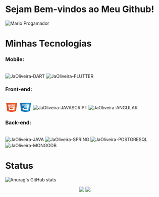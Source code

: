 
# Sejam Bem-vindos ao Meu Github!

![Mario Progamador](https://camo.githubusercontent.com/67fc6fe69796a1433e92819310c117759475b5cba29dccedecd68a54e6f60fe6/68747470733a2f2f6d69722d73332d63646e2d63662e626568616e63652e6e65742f70726f6a6563745f6d6f64756c65732f313430305f6f70745f312f3831626234623136353638343031392e363430623630333864313333652e676966)


# Minhas Tecnologias


### Mobile:


<div style="display: inline_block"><br>
  <img align="center" alt="JaOliveira-DART" height="30" width="40" src="https://cdn.jsdelivr.net/gh/devicons/devicon/icons/dart/dart-original.svg" />
  <img align="center" alt="JaOliveira-FLUTTER" height="30" width="40" src="https://cdn.jsdelivr.net/gh/devicons/devicon/icons/flutter/flutter-original.svg" />          
</div>

### Front-end:


<div style="display: inline_block"><br>
  <img align="center" alt="JaOliveira-HTML" height="30" width="40" src="https://raw.githubusercontent.com/devicons/devicon/master/icons/html5/html5-original.svg">
  <img align="center" alt="JaOliveira-CSS" height="30" width="40" src="https://raw.githubusercontent.com/devicons/devicon/master/icons/css3/css3-original.svg">
  <img align="center" alt="JaOliveira-JAVASCRIPT" height="30" width="40" src="https://cdn.jsdelivr.net/gh/devicons/devicon/icons/javascript/javascript-original.svg" />    
    <img align="center" alt="JaOliveira-ANGULAR" height="30" width="40" src="https://cdn.jsdelivr.net/gh/devicons/devicon@latest/icons/angularjs/angularjs-original.svg"  />          
</div>

  ### Back-end:
  
  
<div style="display: inline_block"><br>
  <img align="center" alt="JaOliveira-JAVA" height="30" width="40" src="https://cdn.jsdelivr.net/gh/devicons/devicon/icons/java/java-original.svg" />
  <img align="center" alt="JaOliveira-SPRING" height="30" width="40" src="https://cdn.jsdelivr.net/gh/devicons/devicon/icons/spring/spring-original.svg"" />
  <img align="center" alt="JaOliveira-POSTGRESQL" height="30" width="40" src="https://cdn.jsdelivr.net/gh/devicons/devicon/icons/postgresql/postgresql-original.svg" />
  <img align="center" alt="JaOliveira-MONGODB" height="30" width="40" src="https://cdn.jsdelivr.net/gh/devicons/devicon/icons/mongodb/mongodb-original.svg" />                
</div>

# Status


![Anurag's GitHub stats](https://github-readme-stats.vercel.app/api?username=JaoOliveira&show_icons=true&theme=onedark)

 <div align="center"> 
  <a href="https://instagram.com/Jao0liveira16" target="_blank"><img src="https://img.shields.io/badge/-Instagram-%23E4405F?style=for-the-badge&logo=instagram&logoColor=white" target="_blank"></a>
  <a href="https://www.linkedin.com/in/jo%C3%A3o-oliveira-6517411bb/" target="_blank"><img src="https://img.shields.io/badge/-LinkedIn-%230077B5?style=for-the-badge&logo=linkedin&logoColor=white" target="_blank"></a> 
</div>

  
